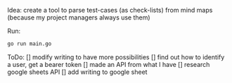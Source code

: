 Idea: create a tool to parse test-cases (as check-lists) from mind maps (because my project managers always use them)

Run:
```bash
go run main.go
```

ToDo:
[] modify writing to have more possibilities
[] find out how to identify a user, get a bearer token
[] made an API from what I have 
[] research google sheets API
[] add writing to google sheet